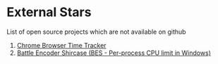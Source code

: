 External Stars
==============

List of open source projects which are not available on github

1. [Chrome Browser Time Tracker](https://code.google.com/p/browser-timetracker/source/browse/trunk/chrome-extension/)
2. [Battle Encoder Shircase (BES - Per-process CPU limit in Windows)](http://mion.faireal.net/archive/BES/src/)
